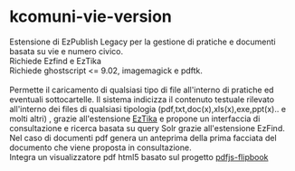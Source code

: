 # kcomuni-vie-version
Estensione di EzPublish Legacy per la gestione di pratiche e documenti basata su vie e numero civico.<br/>
Richiede Ezfind e EzTika<br/>
Richiede ghostscript <= 9.02, imagemagick e pdftk.<br/><br/>
Permette il caricamento di qualsiasi tipo di file all'interno di pratiche ed eventuali sottocartelle.
Il sistema indicizza il contenuto testuale rilevato all'interno dei files di qualsiasi tipologia (pdf,txt,doc(x),xls(x),exe,ppt(x).. e molti altri) , grazie all'estensione <a href="https://github.com/ezpublishlegacyprojects/eztika" target="_blank">EzTika</a> e propone un interfaccia di consultazione e ricerca basata su query Solr grazie all'estensione EzFind.
Nel caso di documenti pdf genera un anteprima della prima facciata del documento che viene proposta in consultazione.<br/>
Integra un visualizzatore pdf html5 basato sul progetto <a href="https://github.com/iberan/pdfjs-flipbook" target="_blank">pdfjs-flipbook</a>

